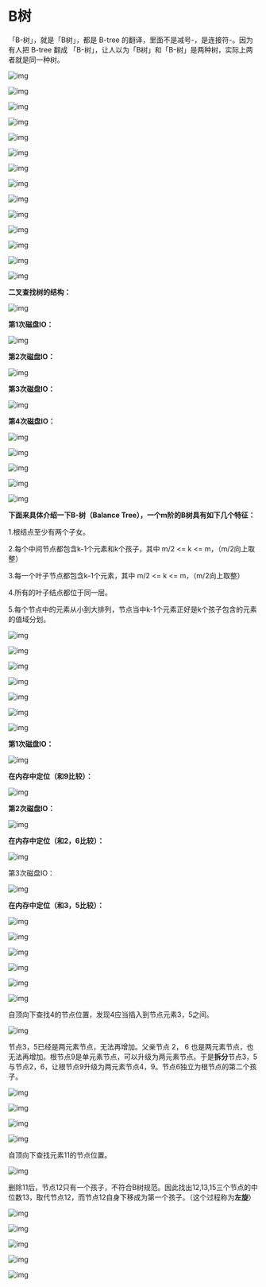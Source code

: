 # B树

「B-树」，就是「B树」，都是 B-tree 的翻译，里面不是减号-，是连接符-。因为有人把 B-tree 翻成 「B-树」，让人以为「B树」和「B-树」是两种树，实际上两者就是同一种树。

![img](https:////upload-images.jianshu.io/upload_images/6954572-55748da8c917e161.jpg?imageMogr2/auto-orient/strip|imageView2/2/w/640/format/webp)

![img](https:////upload-images.jianshu.io/upload_images/6954572-966ebab6d3bae295.jpg?imageMogr2/auto-orient/strip|imageView2/2/w/640/format/webp)

![img](https:////upload-images.jianshu.io/upload_images/6954572-6e642a1dae12f79e.jpg?imageMogr2/auto-orient/strip|imageView2/2/w/640/format/webp)

![img](https:////upload-images.jianshu.io/upload_images/6954572-e85d045c0a1037eb.jpg?imageMogr2/auto-orient/strip|imageView2/2/w/640/format/webp)

![img](https:////upload-images.jianshu.io/upload_images/6954572-36e2d70eced1f1a3.jpg?imageMogr2/auto-orient/strip|imageView2/2/w/640/format/webp)

![img](https:////upload-images.jianshu.io/upload_images/6954572-2ed66797909a4055.jpg?imageMogr2/auto-orient/strip|imageView2/2/w/640/format/webp)

![img](https:////upload-images.jianshu.io/upload_images/6954572-9d18fd436a2a1d79.jpg?imageMogr2/auto-orient/strip|imageView2/2/w/650/format/webp)

![img](https:////upload-images.jianshu.io/upload_images/6954572-742916441c26f81a.jpg?imageMogr2/auto-orient/strip|imageView2/2/w/640/format/webp)

![img](https:////upload-images.jianshu.io/upload_images/6954572-c99f41ec86634aa0.jpg?imageMogr2/auto-orient/strip|imageView2/2/w/640/format/webp)

![img](https:////upload-images.jianshu.io/upload_images/6954572-27cf2dcc6a7f25a2.jpg?imageMogr2/auto-orient/strip|imageView2/2/w/640/format/webp)

![img](https:////upload-images.jianshu.io/upload_images/6954572-9a3a8b8d9885ea87.jpg?imageMogr2/auto-orient/strip|imageView2/2/w/640/format/webp)

![img](https:////upload-images.jianshu.io/upload_images/6954572-4c882b53e59e75c9.jpg?imageMogr2/auto-orient/strip|imageView2/2/w/640/format/webp)

![img](https:////upload-images.jianshu.io/upload_images/6954572-0951c4a92f287c47.jpg?imageMogr2/auto-orient/strip|imageView2/2/w/640/format/webp)

![img](https:////upload-images.jianshu.io/upload_images/6954572-cb98a5a1ca7ebf60.jpg?imageMogr2/auto-orient/strip|imageView2/2/w/640/format/webp)

**二叉查找树的结构：**

![img](https:////upload-images.jianshu.io/upload_images/6954572-8144d32410741c98.jpg?imageMogr2/auto-orient/strip|imageView2/2/w/640/format/webp)

**第1次磁盘IO：**

![img](https:////upload-images.jianshu.io/upload_images/6954572-6e584a37f6503ca6.jpg?imageMogr2/auto-orient/strip|imageView2/2/w/640/format/webp)

**第2次磁盘IO：**

![img](https:////upload-images.jianshu.io/upload_images/6954572-33d980ada7f6f3e7.jpg?imageMogr2/auto-orient/strip|imageView2/2/w/640/format/webp)

**第3次磁盘IO：**

![img](https:////upload-images.jianshu.io/upload_images/6954572-dc910ea8ddc1c14c.jpg?imageMogr2/auto-orient/strip|imageView2/2/w/640/format/webp)

**第4次磁盘IO：**

![img](https:////upload-images.jianshu.io/upload_images/6954572-a4750b5df691763b.jpg?imageMogr2/auto-orient/strip|imageView2/2/w/640/format/webp)

![img](https:////upload-images.jianshu.io/upload_images/6954572-b0a656e23c613992.jpg?imageMogr2/auto-orient/strip|imageView2/2/w/640/format/webp)

![img](https:////upload-images.jianshu.io/upload_images/6954572-a918bc6a7f27c3f5.jpg?imageMogr2/auto-orient/strip|imageView2/2/w/640/format/webp)

![img](https:////upload-images.jianshu.io/upload_images/6954572-f7acd17b5985c070.jpg?imageMogr2/auto-orient/strip|imageView2/2/w/640/format/webp)

![img](https:////upload-images.jianshu.io/upload_images/6954572-531ffc0604adfa6a.jpg?imageMogr2/auto-orient/strip|imageView2/2/w/640/format/webp)

**下面来具体介绍一下B-树（Balance Tree），一个m阶的B树具有如下几个特征：**

1.根结点至少有两个子女。

2.每个中间节点都包含k-1个元素和k个孩子，其中 m/2 <= k <= m，（m/2向上取整）

3.每一个叶子节点都包含k-1个元素，其中 m/2 <= k <= m，（m/2向上取整）

4.所有的叶子结点都位于同一层。

5.每个节点中的元素从小到大排列，节点当中k-1个元素正好是k个孩子包含的元素的值域分划。

![img](https:////upload-images.jianshu.io/upload_images/6954572-f74fae8c24b7e745.jpg?imageMogr2/auto-orient/strip|imageView2/2/w/640/format/webp)

![img](https:////upload-images.jianshu.io/upload_images/6954572-a32ff066f2f7f758.jpg?imageMogr2/auto-orient/strip|imageView2/2/w/640/format/webp)

![img](https:////upload-images.jianshu.io/upload_images/6954572-aedb385199565f8e.jpg?imageMogr2/auto-orient/strip|imageView2/2/w/640/format/webp)

![img](https:////upload-images.jianshu.io/upload_images/6954572-a29170d0b85be61d.jpg?imageMogr2/auto-orient/strip|imageView2/2/w/640/format/webp)

![img](https:////upload-images.jianshu.io/upload_images/6954572-e4609b4c874c63da.jpg?imageMogr2/auto-orient/strip|imageView2/2/w/640/format/webp)

![img](https:////upload-images.jianshu.io/upload_images/6954572-b6dadfdf6ab7f53f.jpg?imageMogr2/auto-orient/strip|imageView2/2/w/640/format/webp)

![img](https:////upload-images.jianshu.io/upload_images/6954572-9b539a438510b6a3.jpg?imageMogr2/auto-orient/strip|imageView2/2/w/640/format/webp)

**第1次磁盘IO：**

![img](https:////upload-images.jianshu.io/upload_images/6954572-1d4cd95e0071b14b.jpg?imageMogr2/auto-orient/strip|imageView2/2/w/640/format/webp)

**在内存中定位（和9比较）：**

![img](https:////upload-images.jianshu.io/upload_images/6954572-0149fbe222e0bcd9.jpg?imageMogr2/auto-orient/strip|imageView2/2/w/640/format/webp)

**第2次磁盘IO：**

![img](https:////upload-images.jianshu.io/upload_images/6954572-c0d8d093477b127b.jpg?imageMogr2/auto-orient/strip|imageView2/2/w/640/format/webp)

**在内存中定位（和2，6比较）：**

![img](https:////upload-images.jianshu.io/upload_images/6954572-7caa74fa6f66803e.jpg?imageMogr2/auto-orient/strip|imageView2/2/w/640/format/webp)

第3次磁盘IO：

![img](https:////upload-images.jianshu.io/upload_images/6954572-2ec1b5ac09af8bb2.jpg?imageMogr2/auto-orient/strip|imageView2/2/w/640/format/webp)

**在内存中定位（和3，5比较）：**

![img](https:////upload-images.jianshu.io/upload_images/6954572-34c873ebfba26681.jpg?imageMogr2/auto-orient/strip|imageView2/2/w/640/format/webp)

![img](https:////upload-images.jianshu.io/upload_images/6954572-8065477f9c339c76.jpg?imageMogr2/auto-orient/strip|imageView2/2/w/640/format/webp)

![img](https:////upload-images.jianshu.io/upload_images/6954572-4bca25166b883082.jpg?imageMogr2/auto-orient/strip|imageView2/2/w/640/format/webp)

![img](https:////upload-images.jianshu.io/upload_images/6954572-a275fca37423136f.jpg?imageMogr2/auto-orient/strip|imageView2/2/w/640/format/webp)

![img](https:////upload-images.jianshu.io/upload_images/6954572-256795a0ed2b7cb5.jpg?imageMogr2/auto-orient/strip|imageView2/2/w/640/format/webp)

![img](https:////upload-images.jianshu.io/upload_images/6954572-8062de80bbe99080.jpg?imageMogr2/auto-orient/strip|imageView2/2/w/640/format/webp)

自顶向下查找4的节点位置，发现4应当插入到节点元素3，5之间。

![img](https:////upload-images.jianshu.io/upload_images/6954572-336ac9d94d52954c.jpg?imageMogr2/auto-orient/strip|imageView2/2/w/640/format/webp)

节点3，5已经是两元素节点，无法再增加。父亲节点 2， 6 也是两元素节点，也无法再增加。根节点9是单元素节点，可以升级为两元素节点。于是**拆分**节点3，5与节点2，6，让根节点9升级为两元素节点4，9。节点6独立为根节点的第二个孩子。

![img](https:////upload-images.jianshu.io/upload_images/6954572-f58930efca86023d.jpg?imageMogr2/auto-orient/strip|imageView2/2/w/640/format/webp)

![img](https:////upload-images.jianshu.io/upload_images/6954572-b76436a5af62c3ca.jpg?imageMogr2/auto-orient/strip|imageView2/2/w/640/format/webp)

![img](https:////upload-images.jianshu.io/upload_images/6954572-d1c73869c8e1df77.jpg?imageMogr2/auto-orient/strip|imageView2/2/w/640/format/webp)

![img](https:////upload-images.jianshu.io/upload_images/6954572-f04f2127a511b353.jpg?imageMogr2/auto-orient/strip|imageView2/2/w/640/format/webp)

自顶向下查找元素11的节点位置。

![img](https:////upload-images.jianshu.io/upload_images/6954572-3788235572c9fc99.jpg?imageMogr2/auto-orient/strip|imageView2/2/w/640/format/webp)

删除11后，节点12只有一个孩子，不符合B树规范。因此找出12,13,15三个节点的中位数13，取代节点12，而节点12自身下移成为第一个孩子。（这个过程称为**左旋**）

![img](https:////upload-images.jianshu.io/upload_images/6954572-707464cf091ec504.jpg?imageMogr2/auto-orient/strip|imageView2/2/w/640/format/webp)

![img](https:////upload-images.jianshu.io/upload_images/6954572-4791013a1811b111.jpg?imageMogr2/auto-orient/strip|imageView2/2/w/640/format/webp)

![img](https:////upload-images.jianshu.io/upload_images/6954572-5fce73f84f44bfba.jpg?imageMogr2/auto-orient/strip|imageView2/2/w/640/format/webp)

![img](https:////upload-images.jianshu.io/upload_images/6954572-0a159f04aa51c157.jpg?imageMogr2/auto-orient/strip|imageView2/2/w/640/format/webp)

![img](https:////upload-images.jianshu.io/upload_images/6954572-3040eec9263ce0af.jpg?imageMogr2/auto-orient/strip|imageView2/2/w/640/format/webp)


